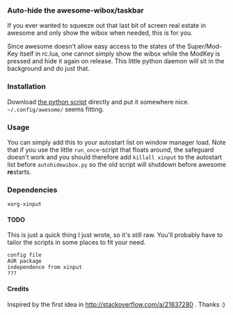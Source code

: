 ### Auto-hide the awesome-wibox/taskbar
If you ever wanted to squeeze out that last bit of screen real estate in awesome and only show the wibox when needed, this is for you.

Since awesome doesn't allow easy access to the states of the Super/Mod-Key itself in rc.lua, one cannot simply show the wibox while the ModKey is pressed and hide it again on release.
This little python daemon will sit in the background and do just that.


### Installation
Download [the python script](https://raw.githubusercontent.com/grandchild/autohidewibox/master/autohidewibox.py) directly and put it somewhere nice. `~/.config/awesome/` seems fitting.

### Usage
You can simply add this to your autostart list on window manager load.
Note that if you use the little `run_once`-script that floats around, the safeguard doesn't work and you should therefore add `killall xinput` to the autostart list before `autohidewibox.py` so the old script will shutdown before awesome **re**starts.

### Dependencies
```
xorg-xinput
```

#### TODO
This is just a quick thing I just wrote, so it's still raw. You'll probably have to tailor the scripts in some places to fit your need.
```
config file
AUR package
independence from xinput
???
```

#### Credits
Inspired by the first idea in http://stackoverflow.com/a/21837280 . Thanks :)
